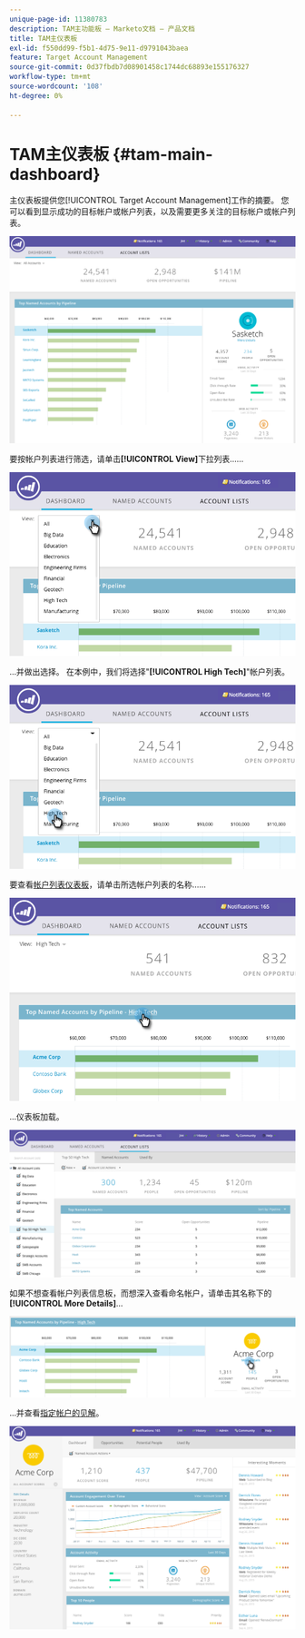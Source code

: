 ```yaml
---
unique-page-id: 11380783
description: TAM主功能板 — Marketo文档 — 产品文档
title: TAM主仪表板
exl-id: f550dd99-f5b1-4d75-9e11-d9791043baea
feature: Target Account Management
source-git-commit: 0d37fbdb7d08901458c1744dc68893e155176327
workflow-type: tm+mt
source-wordcount: '108'
ht-degree: 0%

---
```


# TAM主仪表板 {#tam-main-dashboard}

主仪表板提供您[!UICONTROL Target Account Management]工作的摘要。 您可以看到显示成功的目标帐户或帐户列表，以及需要更多关注的目标帐户或帐户列表。

![](assets/one.png)

要按帐户列表进行筛选，请单击&#x200B;**[!UICONTROL View]**&#x200B;下拉列表……

![](assets/two.png)

...并做出选择。 在本例中，我们将选择&quot;**[!UICONTROL High Tech]**&quot;帐户列表。

![](assets/three.png)

要查看[帐户列表仪表板](/help/marketo/product-docs/target-account-management/measure/account-list-insights.md#account-list-dashboard)，请单击所选帐户列表的名称……

![](assets/four.png)

...仪表板加载。

![](assets/five.png)

如果不想查看帐户列表信息板，而想深入查看命名帐户，请单击其名称下的&#x200B;**[!UICONTROL More Details]**...

![](assets/six.png)

...并查看[指定帐户的见解](/help/marketo/product-docs/target-account-management/measure/named-account-insights.md)。

![](assets/seven.png)
